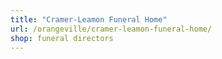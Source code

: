 ```yaml
---
title: "Cramer-Leamon Funeral Home"
url: /orangeville/cramer-leamon-funeral-home/
shop: funeral directors
---
```

